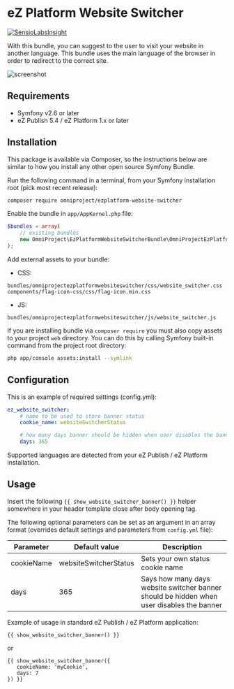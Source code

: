 # eZ Platform Website Switcher

[![SensioLabsInsight](https://insight.sensiolabs.com/projects/9580ba75-88cc-4949-a78a-e4422566cefa/big.png)](https://insight.sensiolabs.com/projects/9580ba75-88cc-4949-a78a-e4422566cefa)

With this bundle, you can suggest to the user to visit your website in another language. This bundle uses the main language of the browser in order to redirect to the correct site.

![screenshot](https://cloud.githubusercontent.com/assets/3033038/14352389/91adbf3e-fcd4-11e5-9a9c-90b1554228b5.png)

## Requirements

- Symfony v2.6 or later
- eZ Publish 5.4 / eZ Platform 1.x or later

## Installation

This package is available via Composer, so the instructions below are similar to how you install any other open source Symfony Bundle.

Run the following command in a terminal, from your Symfony installation root (pick most recent release):
```bash
composer require omniproject/ezplatform-website-switcher
```

Enable the bundle in `app/AppKernel.php` file:

```php
$bundles = array(
    // existing bundles
    new OmniProject\EzPlatformWebsiteSwitcherBundle\OmniProjectEzPlatformWebsiteSwitcherBundle()
);
```

Add external assets to your bundle:

- CSS:
```
bundles/omniprojectezplatformwebsiteswitcher/css/website_switcher.css
components/flag-icon-css/css/flag-icon.min.css
```

- JS:
```
bundles/omniprojectezplatformwebsiteswitcher/js/website_switcher.js
```

If you are installing bundle via `composer require` you must also copy assets to your project `web` directory. You can do this by calling Symfony built-in command from the project root directory:

```bash
php app/console assets:install --symlink
```

## Configuration

This is an example of required settings (config.yml):

```yaml
ez_website_switcher:
    # name to be used to store banner status
    cookie_name: websiteSwitcherStatus

    # how many days banner should be hidden when user disables the banner?
    days: 365
```

Supported languages are detected from your eZ Publish / eZ Platform installation.

## Usage

Insert the following `{{ show_website_switcher_banner() }}` helper somewhere in your header template close after body opening tag.

The following optional parameters can be set as an argument in an array format (overrides default settings and parameters from `config.yml` file):

Parameter     | Default value                                  | Description
------------- | ---------------------------------------------- | -----------
cookieName    | websiteSwitcherStatus                          | Sets your own status cookie name
days          | 365                                            | Says how many days website switcher banner should be hidden when user disables the banner

Example of usage in standard eZ Publish / eZ Platform application:

```twig
{{ show_website_switcher_banner() }}
```

or

```twig
{{ show_website_switcher_banner({
   cookieName: 'myCookie',
   days: 7
}) }}
```
